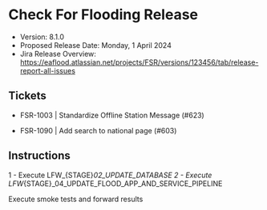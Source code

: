 # Check For Flooding Release

* Version: 8.1.0
* Proposed Release Date: Monday, 1 April 2024
* Jira Release Overview: https://eaflood.atlassian.net/projects/FSR/versions/123456/tab/release-report-all-issues

## Tickets


- FSR-1003 | Standardize Offline Station Message (#623)

- FSR-1090 | Add search to national page (#603)


## Instructions


  1 - Execute LFW_{STAGE}_02_UPDATE_DATABASE
  2 - Execute LFW_{STAGE}_04_UPDATE_FLOOD_APP_AND_SERVICE_PIPELINE


Execute smoke tests and forward results
